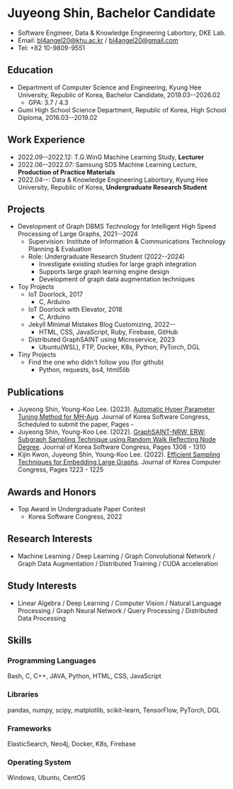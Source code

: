 # Juyeong Shin, Bachelor Candidate
* Software Engineer, Data & Knowledge Engineering Labortory, DKE Lab.
* Email: [bl4angel20@khu.ac.kr](mailto:bl4angel20@khu.ac.kr) / [bl4angel20@gmail.com](mailto:bl4angel20@gmail.com)
* Tel: +82 10-9809-9551
## Education
* Department of Computer Science and Engineering, Kyung Hee University, Republic of Korea, Bachelor Candidate, 2019.03--2026.02
  * GPA: 3.7 / 4.3
* Gumi High School Science Department, Republic of Korea, High School Diploma, 2016.03--2019.02
## Work Experience
* 2022.09--2022.12: T.G.WinG Machine Learning Study, **Lecturer**
* 2022.06--2022.07: Samsung SDS Machine Learning Lecture, **Production of Practice Materials**
* 2022.04--: Data & Knowledge Engineering Labortory, Kyung Hee University, Republic of Korea, **Undergraduate Research Student**
## Projects
* Development of Graph DBMS Technology for Intelligent High Speed Processing of Large Graphs, 2021--2024
  * Supervision: Institute of Information & Communications Technology Planning & Evaluation
  * Role: Undergraduate Research Student (2022--2024)
    * Investigate existing studies for large graph integration
    * Supports large graph learning engine design
    * Development of graph data augmentation techniques
* Toy Projects
  * IoT Doorlock, 2017
    * C, Arduino 
  * IoT Doorlock with Elevator, 2018
    * C, Arduino 
  * Jekyll Minimal Mistakes Blog Customizing, 2022--
    * HTML, CSS, JavaScript, Ruby, Firebase, GitHub
  * Distributed GraphSAINT using Microservice, 2023
    * Ubuntu(WSL), FTP, Docker, K8s, Python, PyTorch, DGL
* Tiny Projects
  * Find the one who didn't follow you (for github)
    * Python, requests, bs4, html5lib
## Publications
* Juyeong Shin, Young-Koo Lee. (2023). [Automatic Hyper Parameter Tuning Method for MH-Aug](). Journal of Korea Software Congress, Scheduled to submit the paper, Pages -
* Juyeong Shin, Young-Koo Lee. (2022). [GraphSAINT-NRW, ERW: Subgraph Sampling Technique using Random Walk Reflecting Node Degree](https://www.dbpia.co.kr/journal/articleDetail?nodeId=NODE11224420). Journal of Korea Software Congress, Pages 1308 - 1310
* Kijin Kwon, Juyeong Shin, Young-Koo Lee. (2022). [Efficient Sampling Techniques for Embedding Large Graphs](https://www.dbpia.co.kr/journal/articleDetail?nodeId=NODE11113618#). Journal of Korea Computer Congress, Pages 1223 - 1225
## Awards and Honors
* Top Award in Undergraduate Paper Contest
  * Korea Software Congress, 2022
## Research Interests
* Machine Learning / Deep Learning / Graph Convolutional Network / Graph Data Augmentation / Distributed Training / CUDA acceleration
## Study Interests
* Linear Algebra / Deep Learning / Computer Vision / Natural Language Processing / Graph Neural Network / Query Processing / Distributed Data Processing
## Skills
### Programming Languages
Bash, C, C++, JAVA, Python, HTML, CSS, JavaScript
### Libraries
pandas, numpy, scipy, matplotlib, scikit-learn, TensorFlow, PyTorch, DGL
### Frameworks
ElasticSearch, Neo4j, Docker, K8s, Firebase
### Operating System
Windows, Ubuntu, CentOS
<!---
majorWallet/majorWallet is a ✨ special ✨ repository because its `README.md` (this file) appears on your GitHub profile.
You can click the Preview link to take a look at your changes.
--->
